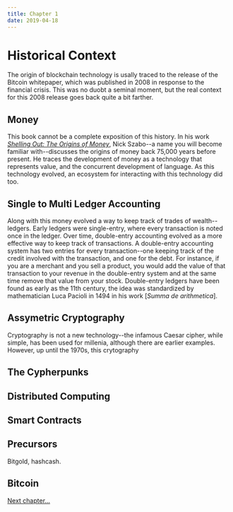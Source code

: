 ```yaml
---
title: Chapter 1
date: 2019-04-18
---
```


# Historical Context

The origin of blockchain technology is usally traced to the release of the Bitcoin whitepaper, which was published in 2008 in response to the financial crisis. This was no duobt a seminal moment, but the real context for this 2008 release goes back quite a bit farther. 

## Money

This book cannot be a complete exposition of this history. In his work [*Shelling Out: The Origins of Money*](https://nakamotoinstitute.org/shelling-out/), Nick Szabo--a name you will become familiar with--discusses the origins of money back 75,000 years before present. He traces the development of money as a technology that represents value, and the concurrent development of language. As this technology evolved, an ecosystem for interacting with this technology did too.

## Single to Multi Ledger Accounting

Along with this money evolved a way to keep track of trades of wealth--ledgers. Early ledgers were single-entry, where every transaction is noted once in the ledger. Over time, double-entry accounting evolved as a more effective way to keep track of transactions. A double-entry accounting system has two entries for every transaction--one keeping track of the credit involved with the transaction, and one for the debt. For instance, if you are a merchant and you sell a product, you would add the value of that transaction to your revenue in the double-entry system and at the same time remove that value from your stock. Double-entry ledgers have been found as early as the 11th century, the idea was standardized by mathematician Luca Pacioli in 1494 in his work [*Summa de arithmetica*].



## Assymetric Cryptography

Cryptography is not a new technology--the infamous Caesar cipher, while simple, has been used for millenia, although there are earlier examples. However, up until the 1970s, this crytography 

## The Cypherpunks

## Distributed Computing

## Smart Contracts

## Precursors

Bitgold, hashcash.

## Bitcoin

<a href="ch2.html">Next chapter...</a>
